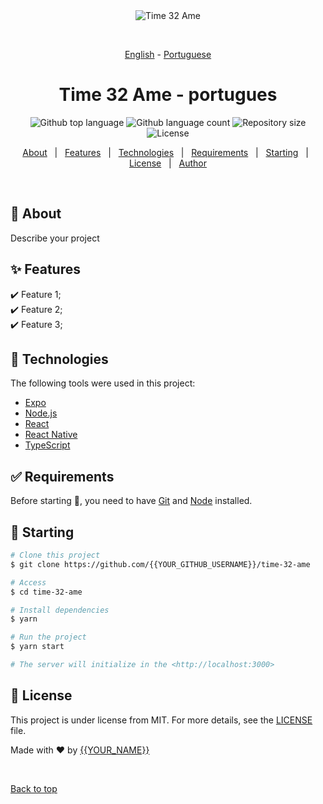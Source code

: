 <div align="center" id="top"> 
  <img src="./.github/app.gif" alt="Time 32 Ame" />

  &#xa0;

  <!-- <a href="https://time32ame.netlify.app">Demo</a> -->
</div>

<div align="center" id="top"> 
  <a href="https://github.com/Adriano-Santtos/AME-Hackathon-FCamara">English</a>
  - <a href="https://github.com/Adriano-Santtos/AME-Hackathon-FCamara/blob/main/README-pt.md">Portuguese</a>
</div>

<h1 align="center">Time 32 Ame - portugues</h1>

<p align="center">
  <img alt="Github top language" src="https://img.shields.io/github/languages/top/{{YOUR_GITHUB_USERNAME}}/time-32-ame?color=56BEB8">

  <img alt="Github language count" src="https://img.shields.io/github/languages/count/{{YOUR_GITHUB_USERNAME}}/time-32-ame?color=56BEB8">

  <img alt="Repository size" src="https://img.shields.io/github/repo-size/{{YOUR_GITHUB_USERNAME}}/time-32-ame?color=56BEB8">

  <img alt="License" src="https://img.shields.io/github/license/{{YOUR_GITHUB_USERNAME}}/time-32-ame?color=56BEB8">

  <!-- <img alt="Github issues" src="https://img.shields.io/github/issues/{{YOUR_GITHUB_USERNAME}}/time-32-ame?color=56BEB8" /> -->

  <!-- <img alt="Github forks" src="https://img.shields.io/github/forks/{{YOUR_GITHUB_USERNAME}}/time-32-ame?color=56BEB8" /> -->

  <!-- <img alt="Github stars" src="https://img.shields.io/github/stars/{{YOUR_GITHUB_USERNAME}}/time-32-ame?color=56BEB8" /> -->
</p>

<!-- Status -->

<!-- <h4 align="center"> 
	🚧  Time 32 Ame 🚀 Under construction...  🚧
</h4> 

<hr> -->

<p align="center">
  <a href="#dart-about">About</a> &#xa0; | &#xa0; 
  <a href="#sparkles-features">Features</a> &#xa0; | &#xa0;
  <a href="#rocket-technologies">Technologies</a> &#xa0; | &#xa0;
  <a href="#white_check_mark-requirements">Requirements</a> &#xa0; | &#xa0;
  <a href="#checkered_flag-starting">Starting</a> &#xa0; | &#xa0;
  <a href="#memo-license">License</a> &#xa0; | &#xa0;
  <a href="https://github.com/{{YOUR_GITHUB_USERNAME}}" target="_blank">Author</a>
</p>

<br>

## :dart: About ##

Describe your project

## :sparkles: Features ##

:heavy_check_mark: Feature 1;\
:heavy_check_mark: Feature 2;\
:heavy_check_mark: Feature 3;

## :rocket: Technologies ##

The following tools were used in this project:

- [Expo](https://expo.io/)
- [Node.js](https://nodejs.org/en/)
- [React](https://pt-br.reactjs.org/)
- [React Native](https://reactnative.dev/)
- [TypeScript](https://www.typescriptlang.org/)

## :white_check_mark: Requirements ##

Before starting :checkered_flag:, you need to have [Git](https://git-scm.com) and [Node](https://nodejs.org/en/) installed.

## :checkered_flag: Starting ##

```bash
# Clone this project
$ git clone https://github.com/{{YOUR_GITHUB_USERNAME}}/time-32-ame

# Access
$ cd time-32-ame

# Install dependencies
$ yarn

# Run the project
$ yarn start

# The server will initialize in the <http://localhost:3000>
```

## :memo: License ##

This project is under license from MIT. For more details, see the [LICENSE](LICENSE.md) file.


Made with :heart: by <a href="https://github.com/{{YOUR_GITHUB_USERNAME}}" target="_blank">{{YOUR_NAME}}</a>

&#xa0;

<a href="#top">Back to top</a>
